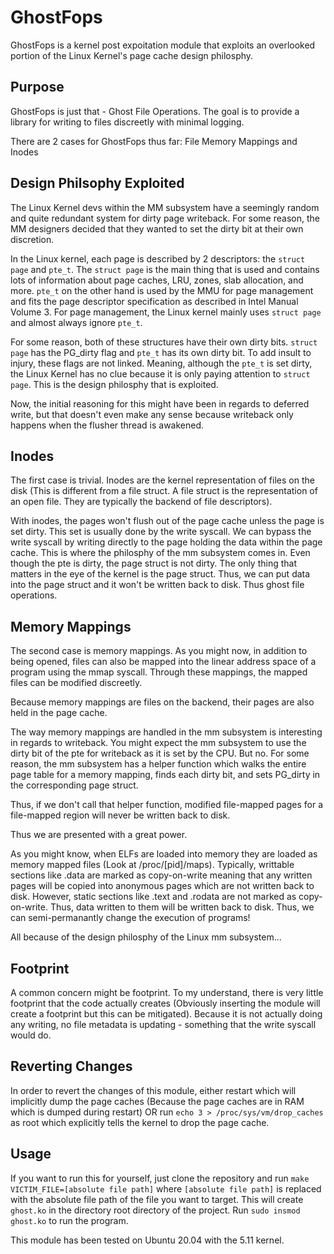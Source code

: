 # GhostFops

GhostFops is a kernel post expoitation module that exploits an overlooked portion of the Linux Kernel's page cache design philosphy.


## Purpose
GhostFops is just that - Ghost File Operations. The goal is to provide a library for writing to files discreetly with minimal logging.

There are 2 cases for GhostFops thus far: File Memory Mappings and Inodes

## Design Philsophy Exploited

The Linux Kernel devs within the MM subsystem have a seemingly random and quite redundant system for dirty page writeback. For some reason, the MM designers decided that they wanted to set the dirty bit at their own discretion.

In the Linux kernel, each page is described by 2 descriptors: the `struct page` and `pte_t`. The `struct page` is the main thing that is used and contains lots of information about page caches, LRU, zones, slab allocation, and more. `pte_t` on the other hand is used by the MMU for page management and fits the page descriptor specification as described in Intel Manual Volume 3. For page management, the Linux kernel mainly uses `struct page` and almost always ignore `pte_t`.

For some reason, both of these structures have their own dirty bits. `struct page` has the PG_dirty flag and `pte_t` has its own dirty bit. To add insult to injury, these flags are not linked. Meaning, although the `pte_t` is set dirty, the Linux Kernel has no clue because it is only paying attention to `struct page`. This is the design philosphy that is exploited.

Now, the initial reasoning for this might have been in regards to deferred write, but that doesn't even make any sense because writeback only happens when the flusher thread is awakened.

## Inodes

The first case is trivial. Inodes are the kernel representation of files on the disk (This is different from a file struct. A file struct is the representation of an open file. They are typically the backend of file descriptors).

With inodes, the pages won't flush out of the page cache unless the page is set dirty. This set is usually done by the write syscall. We can bypass the write syscall by writing directly to the page holding the data within the page cache. This is where the philosphy of the mm subsystem comes in. Even though the pte is dirty, the page struct is not dirty. The only thing that matters in the eye of the kernel is the page struct. Thus, we can put data into the page struct and it won't be written back to disk. Thus ghost file operations.

## Memory Mappings

The second case is memory mappings. As you might now, in addition to being opened, files can also be mapped into the linear address space of a program using the mmap syscall. Through these mappings, the mapped files can be modified discreetly.

Because memory mappings are files on the backend, their pages are also held in the page cache.

The way memory mappings are handled in the mm subsystem is interesting in regards to writeback. You might expect the mm subsystem to use the dirty bit of the pte for writeback as it is set by the CPU. But no. For some reason, the mm subsystem has a helper function which walks the entire page table for a memory mapping, finds each dirty bit, and sets PG_dirty in the corresponding page struct.

Thus, if we don't call that helper function, modified file-mapped pages for a file-mapped region will never be written back to disk.

Thus we are presented with a great power.

As you might know, when ELFs are loaded into memory they are loaded as memory mapped files (Look at /proc/[pid]/maps). Typically, writtable sections like .data are marked as copy-on-write meaning that any written pages will be copied into anonymous pages which are not written back to disk. However, static sections like .text and .rodata are not marked as copy-on-write. Thus, data written to them will be written back to disk. Thus, we can semi-permanantly change the execution of programs!

All because of the design philosphy of the Linux mm subsystem...

## Footprint

A common concern might be footprint. To my understand, there is very little footprint that the code actually creates (Obviously inserting the module will create a footprint but this can be mitigated). Because it is not actually doing any writing, no file metadata is updating - something that the write syscall would do.

## Reverting Changes

In order to revert the changes of this module, either restart which will implicitly dump the page caches (Because the page caches are in RAM which is dumped during restart) OR run `echo 3 > /proc/sys/vm/drop_caches` as root which explicitly tells the kernel to drop the page cache.

## Usage

If you want to run this for yourself, just clone the repository and run `make VICTIM_FILE=[absolute file path]` where `[absolute file path]` is replaced with the absolute file path of the file you want to target. This will create `ghost.ko` in the directory root directory of the project. Run `sudo insmod ghost.ko` to run the program.

This module has been tested on Ubuntu 20.04 with the 5.11 kernel.
